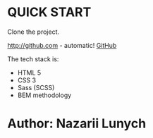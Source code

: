 # QUICK START

Clone the project.

http://github.com - automatic!
[GitHub](https://github.com/NAZARIILUNYCH/Layouts.github.io.git)

The tech stack is:

+ HTML 5
+ CSS 3
+ Sass (SCSS)
+ BEM methodology

# Author: Nazarii Lunych

